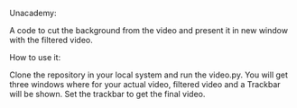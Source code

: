 Unacademy:

A code to cut the background from the video and present it in new window with the filtered video. 

How to use it:

Clone the repository in your local system and run the video.py. You will get three windows where for your actual video, filtered video and a Trackbar will be shown. Set the trackbar to get the final video.
